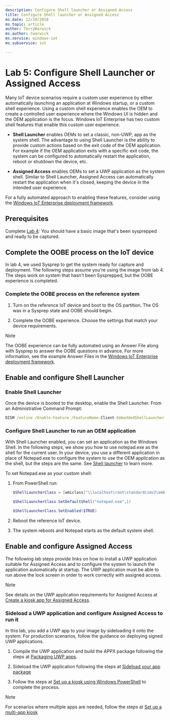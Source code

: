 ```yaml
---
description: Configure Shell launcher or Assigned Access
title: Configure Shell launcher or Assigned Access
ms.date: 12/10/2018
ms.topic: article
author: TerryWarwick
ms.author: twarwick
ms.service: windows-iot
ms.subservice: iot

---
```


# Lab 5: Configure Shell Launcher or Assigned Access

Many IoT device scenarios require a custom user experience by either automatically launching an application at Windows startup, or a custom shell experience. Using a custom shell experience enables the OEM to create a controlled user experience where the Windows UI is hidden and the OEM application is the focus.
Windows IoT Enterprise has two custom shell features that enable this custom user experience.

- **Shell Launcher** enables OEMs to set a classic, non-UWP, app as the system shell. The advantage to using Shell Launcher is the ability to provide custom actions based on the exit code of the OEM application. For example if the OEM application exits with a specific exit code, the system can be configured to automatically restart the application, reboot or shutdown the device, etc.

- **Assigned Access** enables OEMs to set a UWP application as the system shell. Similar to Shell Launcher, Assigned Access can automatically restart the application when it's closed, keeping the device in the intended user experience.

For a fully automated approach to enabling these features, consider using the [Windows IoT Enterprise deployment framework](https://github.com/ms-iot/windows-iotent-deploy).

## Prerequisites

Complete [Lab 4](iot-ent-sysprep-capture-deploy.md): You should have a basic image that's been sysprepped and ready to be captured.

## Complete the OOBE process on the IoT device

In lab 4, we used Sysprep to get the system ready for capture and deployment. The following steps assume you're using the image from lab 4. The steps work on system that hasn't been Sysprepped, but the OOBE experience is completed.

### Complete the OOBE process on the reference system

1. Turn on the reference IoT device and boot to the OS partition. The OS was in a Sysprep state and OOBE should begin.

1. Complete the OOBE experience. Choose the settings that match your device requirements.  

> [!NOTE]
> The OOBE experience can be fully automated using an Answer File along with Sysprep to answer the OOBE questions in advance. For more information, see the example Answer Files in the [Windows IoT Enterprise deployment framework](https://github.com/ms-iot/windows-iotent-deploy).

## Enable and configure Shell Launcher

### Enable Shell Launcher

Once the device is booted to the desktop, enable the Shell Launcher. From an Administrative Command Prompt:

```cmd
DISM /online /Enable-Feature /FeatureName:Client-EmbeddedShellLauncher 
```

### Configure Shell Launcher to run an OEM application

With Shell Launcher enabled, you can set an application as the Windows Shell. In the following steps, we show you how to use notepad.exe as the shell for the current user. In your device, you use a different application in place of Notepad.exe to configure the system to use the OEM application as the shell, but the steps are the same. See [Shell launcher](/windows-hardware/customize/enterprise/shell-launcher) to learn more.

To set Notepad.exe as your custom shell:

1. From PowerShell run:

    ```PowerShell
    $ShellLauncherClass = [wmiclass]"\\localhost\root\standardcimv2\embedded:WESL_UserSetting"

    $ShellLauncherClass.SetDefaultShell("notepad.exe",1)

    $ShellLauncherClass.SetEnabled($TRUE)
    ```

1. Reboot the reference IoT device.
1. The system reboots and Notepad starts as the default system shell.

## Enable and configure Assigned Access

The following lab steps provide links on how to install a UWP application suitable for Assigned Access and to configure the system to launch the application automatically at startup. The UWP application must be able to run above the lock screen in order to work correctly with assigned access.

> [!NOTE]
> See details on the UWP application requirements for Assigned Access at [Create a kiosk app for Assigned Access](/windows-hardware/drivers/partnerapps/create-a-kiosk-app-for-assigned-access).

### Sideload a UWP application and configure Assigned Access to run it

In this lab, you add a UWP app to your image by sideloading it onto the system. For production scenarios, follow the guidance on deploying signed UWP applications.

1. Compile the UWP application and build the APPX package following the steps at [Packaging UWP apps](/windows/uwp/packaging/packaging-uwp-apps).

1. Sideload the UWP application following the steps at [Sideload your app package](/windows/uwp/packaging/packaging-uwp-apps#sideload-your-app-package)

1. Follow the steps at [Set up a kiosk using Windows PowerShell](/windows/configuration/kiosk-single-app#set-up-a-kiosk-using-windows-powershell) to complete the process.

> [!NOTE]
>For scenarios where multiple apps are needed, follow the steps at [Set up a multi-app kiosk](/windows/configuration/lock-down-windows-10-to-specific-apps)

